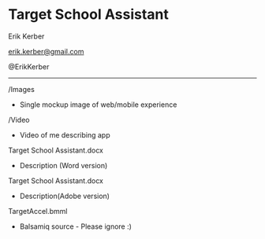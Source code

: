 # Target School Assistant

Erik Kerber

erik.kerber@gmail.com

@ErikKerber
_________________________________________________________
/Images
* Single mockup image of web/mobile experience

/Video
* Video of me describing app

Target School Assistant.docx
* Description (Word version)

Target School Assistant.docx
* Description(Adobe version)

TargetAccel.bmml
* Balsamiq source - Please ignore :)
